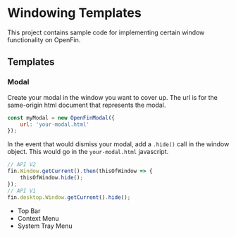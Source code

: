 # Windowing Templates

This project contains sample code for implementing certain window functionality on OpenFin.

## Templates

### Modal

Create your modal in the window you want to cover up. The url is for the same-origin html document that represents the modal.
```js
const myModal = new OpenFinModal({
    url: 'your-modal.html'
});
```

In the event that would dismiss your modal, add a `.hide()` call in the window object. This would go in the `your-modal.html` javascript.
```js
// API V2
fin.Window.getCurrent().then(thisOfWindow => {
    thisOfWindow.hide();
});
// API V1
fin.desktop.Window.getCurrent().hide();
```

* Top Bar
* Context Menu
* System Tray Menu
